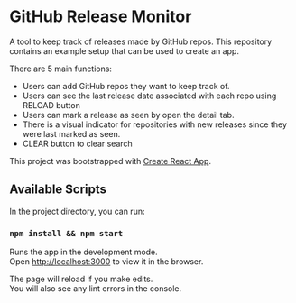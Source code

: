 # GitHub Release Monitor

A tool to keep track of releases made by GitHub repos.   This repository contains an example setup that can be used to create an app.

There are 5 main functions:
- Users can add GitHub repos they want to keep track of.
- Users can see the last release date associated with each repo using RELOAD button
- Users can mark a release as seen by open the detail tab.
- There is a visual indicator for repositories with new releases since they were last marked as seen.
- CLEAR button to clear search


This project was bootstrapped with [Create React App](https://github.com/facebook/create-react-app).

## Available Scripts

In the project directory, you can run:

### `npm install && npm start`

Runs the app in the development mode.<br />
Open [http://localhost:3000](http://localhost:3000) to view it in the browser.

The page will reload if you make edits.<br />
You will also see any lint errors in the console.

